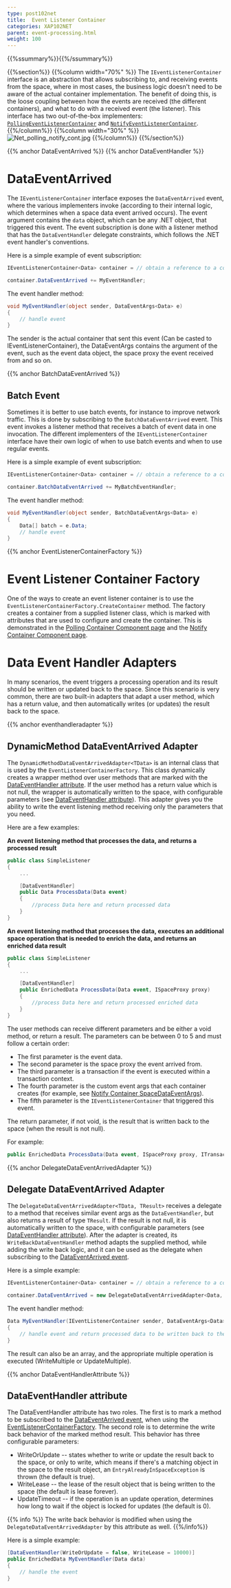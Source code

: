 ```yaml
---
type: post102net
title:  Event Listener Container
categories: XAP102NET
parent: event-processing.html
weight: 100
---
```


{{%ssummary%}}{{%/ssummary%}}

{{%section%}}
{{%column width="70%" %}}
The `IEventListenerContainer` interface is an abstraction that allows subscribing to, and receiving events from the space, where in most cases, the business logic doesn't need to be aware of the actual container implementation. The benefit of doing this, is the loose coupling between how the events are received (the different containers), and what to do with a received event (the listener). This interface has two out-of-the-box implementers: [`PollingEventListenerContainer`](./polling-container.html) and [`NotifyEventListenerContainer`](./notify-container.html).
{{%/column%}}
{{%column width="30%" %}}
![Net_polling_notify_cont.jpg](/attachment_files/dotnet/Net_polling_notify_cont.jpg)
{{%/column%}}
{{%/section%}}

{{% anchor  DataEventArrived %}}
{{% anchor  DataEventHandler %}}

# DataEventArrived

The `IEventListenerContainer` interface exposes the `DataEventArrived` event, where the various implementers invoke (according to their internal logic, which determines when a space data event arrived occurs). The event argument contains the `data` object, which can be any .NET object, that triggered this event. The event subscription is done with a listener method that has the `DataEventHandler` delegate constraints, which follows the .NET event handler's conventions.

Here is a simple example of event subscription:


```csharp
IEventListenerContainer<Data> container = // obtain a reference to a container

container.DataEventArrived += MyEventHandler;
```

The event handler method:


```csharp
void MyEventHandler(object sender, DataEventArgs<Data> e)
{
    // handle event
}
```

The sender is the actual container that sent this event (Can be casted to IEventListenerContainer), the DataEventArgs contains the argument of the event, such as the event data object, the space proxy the event received from and so on.

{{% anchor  BatchDataEventArrived %}}

## Batch Event

Sometimes it is better to use batch events, for instance to improve network traffic. This is done by subscribing to the `BatchDataEventArrived` event. This event invokes a listener method that receives a batch of event data in one invocation. The different implementers of the `IEventListenerContainer` interface have their own logic of when to use batch events and when to use regular events.

Here is a simple example of event subscription:


```csharp
IEventListenerContainer<Data> container = // obtain a reference to a container

container.BatchDataEventArrived += MyBatchEventHandler;
```

The event handler method:


```csharp
void MyEventHandler(object sender, BatchDataEventArgs<Data> e)
{
    Data[] batch = e.Data;
    // handle event
}
```

{{% anchor EventListenerContainerFactory %}}

# Event Listener Container Factory

One of the ways to create an event listener container is to use the `EventListenerContainerFactory.CreateContainer` method. The factory creates a container from a supplied listener class, which is marked with attributes that are used to configure and create the container. This is demonstrated in the [Polling Container Component page](./polling-container.html) and the [Notify Container Component page](./notify-container.html).

# Data Event Handler Adapters

In many scenarios, the event triggers a processing operation and its result should be written or updated back to the space. Since this scenario is very common, there are two built-in adapters that adapt a user method, which has a return value, and then automatically writes (or updates) the result back to the space.

{{% anchor eventhandleradapter %}}

## DynamicMethod DataEventArrived Adapter

The `DynamicMethodDataEventArrivedAdapter<TData>` is an internal class that is used by the `EventListenerContainerFactory`. This class dynamically creates a wrapper method over user methods that are marked with the [DataEventHandler attribute](#DataEventHandlerAttribute). If the user method has a return value which is not null, the wrapper is automatically written to the space, with configurable parameters (see  [DataEventHandler attribute](#DataEventHandlerAttribute)). This adapter gives you the ability to write the event listening method receiving only the parameters that you need.

Here are a few examples:

**An event listening method that processes the data, and returns a processed result**


```csharp
public class SimpleListener
{
    ...

    [DataEventHandler]
    public Data ProcessData(Data event)
    {
        //process Data here and return processed data
    }
}
```

**An event listening method that processes the data, executes an additional space operation that is needed to enrich the data, and returns an enriched data result**


```csharp
public class SimpleListener
{
    ...

    [DataEventHandler]
    public EnrichedData ProcessData(Data event, ISpaceProxy proxy)
    {
        //process Data here and return processed enriched data
    }
}
```

The user methods can receive different parameters and be either a void method, or return a result. The parameters can be between 0 to 5 and must follow a certain order:

- The first parameter is the event data.
- The second parameter is the space proxy the event arrived from.
- The third parameter is a transaction if the event is executed within a transaction context.
- The fourth parameter is the custom event args that each container creates (for example, see [Notify Container SpaceDataEventArgs](./notify-container.html#SpaceDataEventArgs)).
- The fifth parameter is the `IEventListenerContainer` that triggered this event.

The return parameter, if not void, is the result that is written back to the space (when the result is not null).

For example:


```csharp
public EnrichedData ProcessData(Data event, ISpaceProxy proxy, ITransaction tx, SpaceDataEventArgs<object> args, IEventListenerContainer container)
```

{{% anchor DelegateDataEventArrivedAdapter %}}

## Delegate DataEventArrived Adapter

The `DelegateDataEventArrivedAdapter<TData, TResult>` receives a delegate to a method that receives similar event args as the `DataEventHandler`, but also returns a result of type `TResult`. If the result is not null, it is automatically written to the space, with configurable parameters (see [DataEventHandler attribute](#DataEventHandlerAttribute)). After the adapter is created, its `WriteBackDataEventHandler` method adapts the supplied method, while adding the write back logic, and it can be used as the delegate when subscribing to the [DataEventArrived event](#DataEventArrived).

Here is a simple example:


```csharp
IEventListenerContainer<Data> container = // obtain a reference to a container

container.DataEventArrived = new DelegateDataEventArrivedAdapter<Data, Data>(MyEventHandler).WriteBackDataEventHandler;
```

The event handler method:


```csharp
Data MyEventHandler(IEventListenerContainer sender, DataEventArgs<Data> e)
{
    // handle event and return processed data to be written back to the space
}
```

The result can also be an array, and the appropriate multiple operation is executed (WriteMultiple or UpdateMultiple).

{{% anchor DataEventHandlerAttribute %}}

## DataEventHandler attribute

The DataEventHandler attribute has two roles. The first is to mark a method to be subscribed to the [DataEventArrived event](#DataEventArrived), when using the [EventListenerContainerFactory](#EventListenerContainerFactory). The second role is to determine the write back behavior of the marked method result. This behavior has three configurable parameters:

- WriteOrUpdate -- states whether to write or update the result back to the space, or only to write, which means if there's a matching object in the space to the result object, an `EntryAlreadyInSpaceException` is thrown (the default is true).
- WriteLease -- the lease of the result object that is being written to the space (the default is lease forever).
- UpdateTimeout -- if the operation is an update operation, determines how long to wait if the object is locked for updates (the default is 0).

{{% info %}}
The write back behavior is modified when using the `DelegateDataEventArrivedAdapter` by this attribute as well.
{{%/info%}}

Here is a simple example:


```csharp
[DataEventHandler(WriteOrUpdate = false, WriteLease = 10000)]
public EnrichedData MyEventHandler(Data data)
{
    // handle the event
}
```
